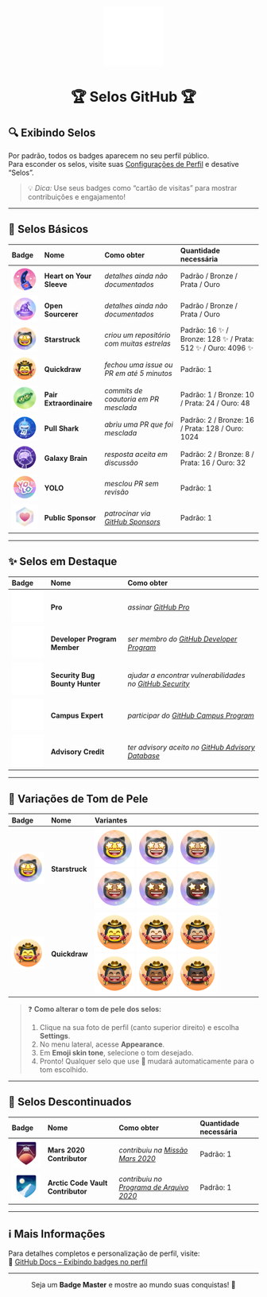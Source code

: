 <p align="center">
  <img src="Media/Misc/GitHub_Logo/172940773-7ef23b63-3356-4634-9e52-34f2676e2854.png" width="120" alt="GitHub Logo" />
  <h1 align="center">🏆 Selos GitHub 🏆</h1>
</p>

## 🔍 Exibindo Selos

Por padrão, todos os badges aparecem no seu perfil público.  
Para esconder os selos, visite suas <a href="https://github.com/settings">Configurações de Perfil</a> e desative “Selos”.

> 💡 <em>Dica:</em> Use seus badges como “cartão de visitas” para mostrar contribuições e engajamento!

---

## 🌟 Selos Básicos

| Badge                                                                                                         | Nome                                  | Como obter                                                                        | Quantidade necessária                                          |
| :------------------------------------------------------------------------------------------------------------ | :------------------------------------ | :-------------------------------------------------------------------------------- | :------------------------------------------------------------- |
| <img src="Media/Badges/Heart-on-your-sleeve/PNG/HeartOnYourSleeve.png" width="80" alt="Heart on Your Sleeve"> | <strong>Heart on Your Sleeve</strong> | <em>detalhes ainda não documentados</em>                                          | Padrão / Bronze / Prata / Ouro                                 |
| <img src="Media/Badges/Open-Sourcerer/PNG/OpenSourcerer.png" width="80" alt="Open Sourcerer">                 | <strong>Open Sourcerer</strong>       | <em>detalhes ainda não documentados</em>                                          | Padrão / Bronze / Prata / Ouro                                 |
| <img src="Media/Badges/Star-Struck/PNG/Skin-Tones/StarStruck_SkinTone1.png" width="80" alt="Starstruck">      | <strong>Starstruck</strong>           | <em>criou um repositório com muitas estrelas</em>                                 | Padrão: 16 ✨ / Bronze: 128 ✨ / Prata: 512 ✨ / Ouro: 4096 ✨ |
| <img src="Media/Badges/Quick-Draw/PNG/Skin-Tones/QuickDraw_SkinTone1.png" width="80" alt="Quickdraw">         | <strong>Quickdraw</strong>            | <em>fechou uma issue ou PR em até 5 minutos</em>                                  | Padrão: 1                                                      |
| <img src="Media/Badges/Pair-Extraordinaire/PNG/PairExtraordinaire.png" width="80" alt="Pair Extraordinaire">  | <strong>Pair Extraordinaire</strong>  | <em>commits de coautoria em PR mesclada</em>                                      | Padrão: 1 / Bronze: 10 / Prata: 24 / Ouro: 48                  |
| <img src="Media/Badges/Pull-Shark/PNG/PullShark.png" width="80" alt="Pull Shark">                             | <strong>Pull Shark</strong>           | <em>abriu uma PR que foi mesclada</em>                                            | Padrão: 2 / Bronze: 16 / Prata: 128 / Ouro: 1024               |
| <img src="Media/Badges/Galaxy-Brain/PNG/GalaxyBrain.png" width="80" alt="Galaxy Brain">                       | <strong>Galaxy Brain</strong>         | <em>resposta aceita em discussão</em>                                             | Padrão: 2 / Bronze: 8 / Prata: 16 / Ouro: 32                   |
| <img src="Media/Badges/YOLO/PNG/YOLO_Badge.png" width="80" alt="YOLO">                                        | <strong>YOLO</strong>                 | <em>mesclou PR sem revisão</em>                                                   | Padrão: 1                                                      |
| <img src="Media/Badges/GitHub-Sponsor/PNG/GitHubSponsorBadge.png" width="80" alt="Public Sponsor">            | <strong>Public Sponsor</strong>       | <em>patrocinar via <a href="https://github.com/sponsors">GitHub Sponsors</a></em> | Padrão: 1                                                      |

---

## ✨ Selos em Destaque

| Badge                                                                                                                                                              | Nome                                        | Como obter                                                                                                                            |
| :----------------------------------------------------------------------------------------------------------------------------------------------------------------- | :------------------------------------------ | :------------------------------------------------------------------------------------------------------------------------------------ |
| <img src="Media/Highlights/GitHub-Pro/SVG/GitHub-Pro_LightMode.svg#gh-dark-mode-only" width="80" alt="Pro">                                                        | <strong>Pro</strong>                        | <em>assinar <a href="https://docs.github.com/en/get-started/learning-about-github/githubs-products#github-pro">GitHub Pro</a></em>    |
| <img src="Media/Highlights/Developer-Program-Member/SVG/DeveloperProgramMember_LightMode.svg#gh-dark-mode-only" width="80" alt="Developer Program Member">         | <strong>Developer Program Member</strong>   | <em>ser membro do <a href="https://docs.github.com/en/developers/overview/github-developer-program">GitHub Developer Program</a></em> |
| <img src="Media/Highlights/Security-Bug-Bounty-Hunter/SVG/Security-Bug-Bounty-Hunter_LightMode.svg#gh-dark-mode-only" width="80" alt="Security Bug Bounty Hunter"> | <strong>Security Bug Bounty Hunter</strong> | <em>ajudar a encontrar vulnerabilidades no <a href="https://bounty.github.com/">GitHub Security</a></em>                              |
| <img src="Media/Highlights/GitHub-Campus-Expert/SVG/GitHub-Campus-Expert_LightMode.svg#gh-dark-mode-only" width="80" alt="Campus Expert">                          | <strong>Campus Expert</strong>              | <em>participar do <a href="https://education.github.com/experts">GitHub Campus Program</a></em>                                       |
| <img src="Media/Highlights/Security-Advisory-Credit/SVG/Security-Advisory-Credit_LightMode.svg#gh-dark-mode-only" width="80" alt="Advisory Credit">                | <strong>Advisory Credit</strong>            | <em>ter advisory aceito no <a href="https://github.com/advisories">GitHub Advisory Database</a></em>                                  |

---

## 🎨 Variações de Tom de Pele

| Badge                                                                                                    | Nome                        | Variantes                                                                                                                                                                                                                                                                                                                                                                                                                                                                                                                                                                                                               |
| :------------------------------------------------------------------------------------------------------- | :-------------------------- | :---------------------------------------------------------------------------------------------------------------------------------------------------------------------------------------------------------------------------------------------------------------------------------------------------------------------------------------------------------------------------------------------------------------------------------------------------------------------------------------------------------------------------------------------------------------------------------------------------------------------- |
| <img src="Media/Badges/Star-Struck/PNG/Skin-Tones/StarStruck_SkinTone1.png" width="80" alt="Starstruck"> | <strong>Starstruck</strong> | <img src="Media/Badges/Star-Struck/PNG/Skin-Tones/StarStruck_SkinTone1.png" width="80" alt="Tom 1"> <img src="Media/Badges/Star-Struck/PNG/Skin-Tones/StarStruck_SkinTone2.png" width="80" alt="Tom 2"> <img src="Media/Badges/Star-Struck/PNG/Skin-Tones/StarStruck_SkinTone3.png" width="80" alt="Tom 3"> <img src="Media/Badges/Star-Struck/PNG/Skin-Tones/StarStruck_SkinTone4.png" width="80" alt="Tom 4"> <img src="Media/Badges/Star-Struck/PNG/Skin-Tones/StarStruck_SkinTone5.png" width="80" alt="Tom 5"> <img src="Media/Badges/Star-Struck/PNG/Skin-Tones/StarStruck_SkinTone6.png" width="80" alt="Tom 6"> |
| <img src="Media/Badges/Quick-Draw/PNG/Skin-Tones/QuickDraw_SkinTone1.png" width="80" alt="Quickdraw">    | <strong>Quickdraw</strong>  | <img src="Media/Badges/Quick-Draw/PNG/Skin-Tones/QuickDraw_SkinTone1.png" width="80" alt="Tom 1"> <img src="Media/Badges/Quick-Draw/PNG/Skin-Tones/QuickDraw_SkinTone2.png" width="80" alt="Tom 2"> <img src="Media/Badges/Quick-Draw/PNG/Skin-Tones/QuickDraw_SkinTone3.png" width="80" alt="Tom 3"> <img src="Media/Badges/Quick-Draw/PNG/Skin-Tones/QuickDraw_SkinTone4.png" width="80" alt="Tom 4"> <img src="Media/Badges/Quick-Draw/PNG/Skin-Tones/QuickDraw_SkinTone5.png" width="80" alt="Tom 5"> <img src="Media/Badges/Quick-Draw/PNG/Skin-Tones/QuickDraw_SkinTone6.png" width="80" alt="Tom 6">             |

> ❓ **Como alterar o tom de pele dos selos:**
>
> 1. Clique na sua foto de perfil (canto superior direito) e escolha **Settings**.
> 2. No menu lateral, acesse **Appearance**.
> 3. Em **Emoji skin tone**, selecione o tom desejado.
> 4. Pronto! Qualquer selo que use 👋 mudará automaticamente para o tom escolhido.

---

## 🚫 Selos Descontinuados

| Badge                                                                                                                                       | Nome                                           | Como obter                                                                                                         | Quantidade necessária |
| :------------------------------------------------------------------------------------------------------------------------------------------ | :--------------------------------------------- | :----------------------------------------------------------------------------------------------------------------- | :-------------------- |
| <img src="Media/Badges/Mars-2020-Contributor/PNG/Mars2020ContributorBadge.png" width="80" alt="Mars 2020 Contributor">                      | <strong>Mars 2020 Contributor</strong>         | <em>contribuiu na <a href="https://github.com/readme/featured/nasa-ingenuity-helicopter">Missão Mars 2020</a></em> | Padrão: 1             |
| <img src="Media/Badges/2020-Arctic-Code-Vault-Contributor/PNG/2020ArcticCodeVaultBadge.png" width="80" alt="Arctic Code Vault Contributor"> | <strong>Arctic Code Vault Contributor</strong> | <em>contribuiu no <a href="https://archiveprogram.github.com/">Programa de Arquivo 2020</a></em>                   | Padrão: 1             |

---

## ℹ️ Mais Informações

Para detalhes completos e personalização de perfil, visite:  
🔗 <a href="https://docs.github.com/en/account-and-profile/setting-up-and-managing-your-github-profile/customizing-your-profile/personalizing-your-profile#displaying-badges-on-your-profile">GitHub Docs – Exibindo badges no perfil</a>

---

<p align="center">
  Seja um <strong>Badge Master</strong> e mostre ao mundo suas conquistas! 🚀
</p>
